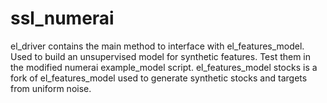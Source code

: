 # ssl_numerai
el_driver contains the main method to interface with el_features_model. Used to build an unsupervised model for synthetic features. Test them in the modified numerai example_model script. 
el_features_model stocks is a fork of el_features_model used to generate synthetic stocks and targets from uniform noise.
